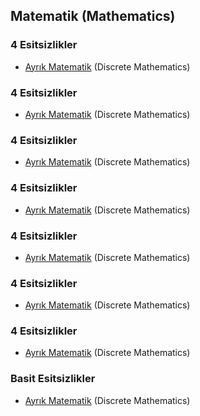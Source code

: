   ## Matematik (Mathematics)



### 4 Esitsizlikler
 
  * [Ayrık Matematik](https://github.com/hsynrtn/yapay-zeka-yol-haritasi/blob/main/matematik.md) (Discrete Mathematics)

### 4 Esitsizlikler
 
  * [Ayrık Matematik](https://github.com/hsynrtn/yapay-zeka-yol-haritasi/blob/main/matematik.md) (Discrete Mathematics)


### 4 Esitsizlikler
 
  * [Ayrık Matematik](https://github.com/hsynrtn/yapay-zeka-yol-haritasi/blob/main/matematik.md) (Discrete Mathematics)

### 4 Esitsizlikler
 
  * [Ayrık Matematik](https://github.com/hsynrtn/yapay-zeka-yol-haritasi/blob/main/matematik.md) (Discrete Mathematics)

### 4 Esitsizlikler
 
  * [Ayrık Matematik](https://github.com/hsynrtn/yapay-zeka-yol-haritasi/blob/main/matematik.md) (Discrete Mathematics)

### 4 Esitsizlikler
 
  * [Ayrık Matematik](https://github.com/hsynrtn/yapay-zeka-yol-haritasi/blob/main/matematik.md) (Discrete Mathematics)

### 4 Esitsizlikler
 
  * [Ayrık Matematik](https://github.com/hsynrtn/yapay-zeka-yol-haritasi/blob/main/matematik.md) (Discrete Mathematics)


### Basit Esitsizlikler
 
  * [Ayrık Matematik](https://github.com/hsynrtn/yapay-zeka-yol-haritasi/blob/main/matematik.md) (Discrete Mathematics)

